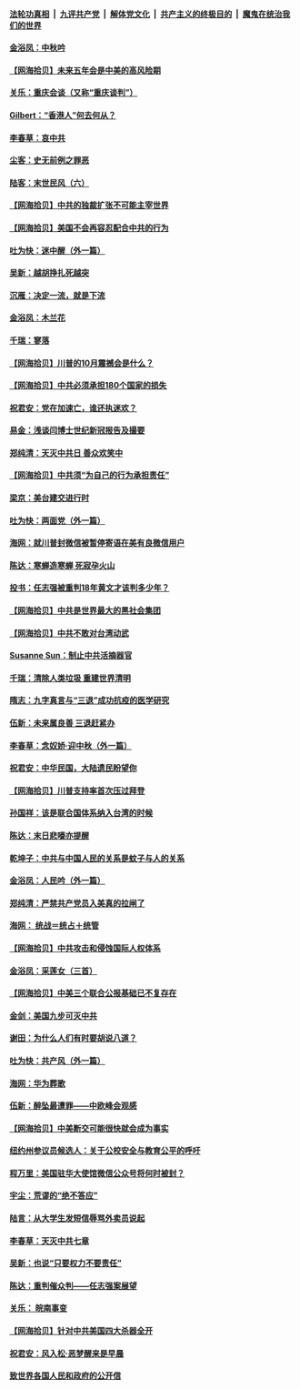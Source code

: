 ####  [法轮功真相](../../../../basic/blob/master/README.md?t=09301903) &nbsp;|&nbsp; [九评共产党](../../../../9ping.md/blob/master/README.md?t=09301903) &nbsp;|&nbsp; [解体党文化](../../../../jtdwh.md/blob/master/README.md?t=09301903)  &nbsp;|&nbsp; [共产主义的终极目的](../../../../gczydzjmd.md/blob/master/README.md?t=09301903) &nbsp;|&nbsp; [魔鬼在统治我们的世界](../../../../mgztzwmdsj.md/blob/master/README.md?t=09301903) 

#### [金浴凤：中秋吟](../pages/nsc993/n12441773.md?t=09301903) 

#### [【网海拾贝】未来五年会是中美的高风险期](../pages/nsc993/n12440760.md?t=09301903) 

#### [关乐：重庆会谈（又称“重庆谈判”）](../pages/nsc993/n12437525.md?t=09301903) 

#### [Gilbert：“香港人”何去何从？](../pages/nsc993/n12435894.md?t=09301903) 

#### [李春草：哀中共](../pages/nsc993/n12435874.md?t=09301903) 

#### [尘客：史无前例之罪恶](../pages/nsc993/n12435762.md?t=09301903) 

#### [陆客：末世民风（六）](../pages/nsc993/n12435354.md?t=09301903) 

#### [【网海拾贝】中共的独裁扩张不可能主宰世界](../pages/nsc993/n12435151.md?t=09301903) 

#### [【网海拾贝】美国不会再容忍配合中共的行为](../pages/nsc993/n12433808.md?t=09301903) 

#### [吐为快：迷中醒（外一篇）](../pages/nsc993/n12433585.md?t=09301903) 

#### [吴新：越胡挣扎死越突](../pages/nsc993/n12433562.md?t=09301903) 

#### [沉雁：决定一流，就是下流](../pages/nsc993/n12432128.md?t=09301903) 

#### [金浴凤：木兰花](../pages/nsc993/n12432124.md?t=09301903) 

#### [千瑞：寥落](../pages/nsc993/n12432071.md?t=09301903) 

#### [【网海拾贝】川普的10月震撼会是什么？](../pages/nsc993/n12431624.md?t=09301903) 

#### [【网海拾贝】中共必须承担180个国家的损失](../pages/nsc993/n12428893.md?t=09301903) 

#### [祝君安：党在加速亡，谁还执迷欢？](../pages/nsc993/n12428652.md?t=09301903) 

#### [易金：浅谈闫博士世纪新冠报告及撮要](../pages/nsc993/n12426822.md?t=09301903) 

#### [郑纯清：天灭中共日 善众欢笑中](../pages/nsc993/n12426784.md?t=09301903) 

#### [【网海拾贝】中共须“为自己的行为承担责任”](../pages/nsc993/n12426067.md?t=09301903) 

#### [梁京：美台建交进行时](../pages/nsc993/n12424066.md?t=09301903) 

#### [吐为快：两面党（外一篇）](../pages/nsc993/n12424043.md?t=09301903) 

#### [海网：就川普封微信被暂停寄语在美有良微信用户](../pages/nsc993/n12424021.md?t=09301903) 

#### [陈达：寒蝉造寒蝉 死寂孕火山](../pages/nsc993/n12423958.md?t=09301903) 

#### [投书：任志强被重判18年黄文才该判多少年？](../pages/nsc993/n12423672.md?t=09301903) 

#### [【网海拾贝】中共是世界最大的黑社会集团](../pages/nsc993/n12423543.md?t=09301903) 

#### [【网海拾贝】中共不敢对台湾动武](../pages/nsc993/n12421418.md?t=09301903) 

#### [Susanne Sun：制止中共活摘器官](../pages/nsc993/n12419654.md?t=09301903) 

#### [千瑞：清除人类垃圾 重建世界清明](../pages/nsc993/n12419414.md?t=09301903) 

#### [隋志：九字真言与“三退”成功抗疫的医学研究](../pages/nsc993/n12419248.md?t=09301903) 

#### [伍新：未来属良善 三退赶紧办](../pages/nsc993/n12418496.md?t=09301903) 

#### [李春草：念奴娇·迎中秋（外一篇）](../pages/nsc993/n12418465.md?t=09301903) 

#### [祝君安：中华民国，大陆遗民盼望你](../pages/nsc993/n12418089.md?t=09301903) 

#### [【网海拾贝】川普支持率首次压过拜登](../pages/nsc993/n12418050.md?t=09301903) 

#### [孙国祥：该是联合国体系纳入台湾的时候](../pages/nsc993/n12417369.md?t=09301903) 

#### [陈达：末日悲嚎亦提醒](../pages/nsc993/n12416736.md?t=09301903) 

#### [乾坤子：中共与中国人民的关系是蚊子与人的关系](../pages/nsc993/n12416632.md?t=09301903) 

#### [金浴凤：人民吟（外一篇）](../pages/nsc993/n12416567.md?t=09301903) 

#### [郑纯清：严禁共产党员入美真的拉闸了](../pages/nsc993/n12416550.md?t=09301903) 

#### [海网： 统战＝统占＋统管](../pages/nsc993/n12416404.md?t=09301903) 

#### [【网海拾贝】中共攻击和侵蚀国际人权体系](../pages/nsc993/n12416250.md?t=09301903) 

#### [金浴凤：采莲女（三首）](../pages/nsc993/n12415517.md?t=09301903) 

#### [【网海拾贝】中美三个联合公报基础已不复存在](../pages/nsc993/n12415054.md?t=09301903) 

#### [金剑：美国九步可灭中共](../pages/nsc993/n12413183.md?t=09301903) 

#### [谢田：为什么人们有时要胡说八道？](../pages/nsc993/n12411861.md?t=09301903) 

#### [吐为快：共产风（外一篇）](../pages/nsc993/n12411761.md?t=09301903) 

#### [海网：华为葬歌](../pages/nsc993/n12410381.md?t=09301903) 

#### [伍新：醉坠最遭罪——中欧峰会观感](../pages/nsc993/n12410364.md?t=09301903) 

#### [【网海拾贝】中美断交可能很快就会成为事实](../pages/nsc993/n12409495.md?t=09301903) 

#### [纽约州参议员候选人：关于公校安全与教育公平的呼吁](../pages/nsc993/n12409228.md?t=09301903) 

#### [程万里：美国驻华大使馆微信公众号将何时被封？](../pages/nsc993/n12407397.md?t=09301903) 

#### [宇尘：荒谬的“绝不答应”](../pages/nsc993/n12407360.md?t=09301903) 

#### [陆言：从大学生发短信辱骂外卖员说起](../pages/nsc993/n12407285.md?t=09301903) 

#### [李春草：天灭中共七章](../pages/nsc993/n12406988.md?t=09301903) 

#### [吴新：也说“只要权力不要责任”](../pages/nsc993/n12406966.md?t=09301903) 

#### [陈达：重判催众判——任志强案展望](../pages/nsc993/n12404540.md?t=09301903) 

#### [关乐： 皖南事变](../pages/nsc993/n12404288.md?t=09301903) 

#### [【网海拾贝】针对中共美国四大杀器全开](../pages/nsc993/n12404172.md?t=09301903) 

#### [祝君安：风入松‧恶梦醒来是早晨](../pages/nsc993/n12401953.md?t=09301903) 

#### [致世界各国人民和政府的公开信](../pages/nsc993/n12401824.md?t=09301903) 

